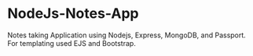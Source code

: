 # NodeJs-Notes-App
Notes taking Application using Nodejs, Express, MongoDB, and Passport. For templating used EJS and Bootstrap. 
